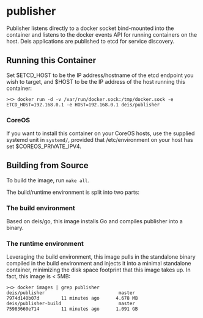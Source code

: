 publisher
=========

Publisher listens directly to a docker socket bind-mounted into the container and listens to the
docker events API for running containers on the host. Deis applications are published to etcd for
service discovery.

## Running this Container

Set $ETCD_HOST to be the IP address/hostname of the etcd endpoint you wish to target, and
$HOST to be the IP address of the host running this container:

    ><> docker run -d -v /var/run/docker.sock:/tmp/docker.sock -e ETCD_HOST=192.168.0.1 -e HOST=192.168.0.1 deis/publisher

### CoreOS

If you want to install this container on your CoreOS hosts, use the supplied systemd unit in
`systemd/`, provided that /etc/environment on your host has set $COREOS_PRIVATE_IPV4.

## Building from Source

To build the image, run `make all`.

The build/runtime environment is split into two parts:

### The build environment

Based on deis/go, this image installs Go and compiles publisher into a binary.

### The runtime environment

Leveraging the build environment, this image pulls in the standalone binary compiled in
the build environment and injects it into a minimal standalone container, minimizing the
disk space footprint that this image takes up. In fact, this image is < 5MB:

    ><> docker images | grep publisher
    deis/publisher                           master              7974d140b07d        11 minutes ago      4.678 MB
    deis/publisher-build                     master              75983660e714        11 minutes ago      1.091 GB
